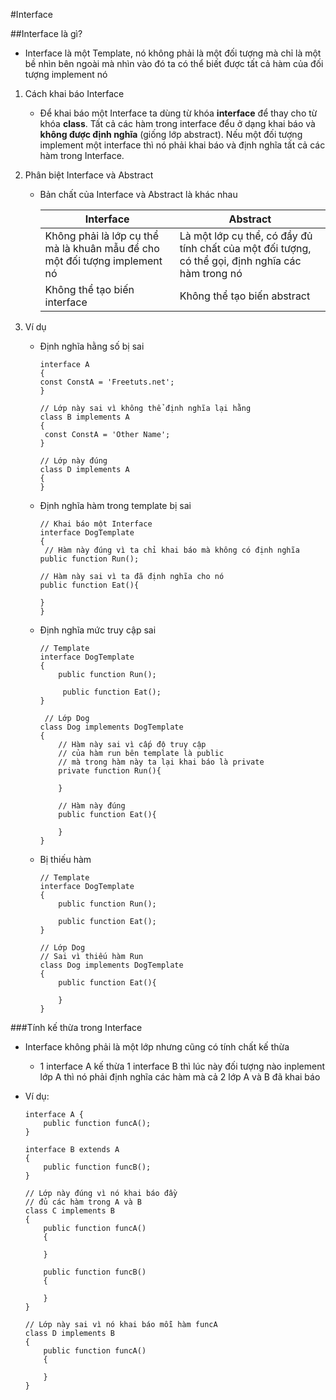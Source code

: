 #Interface 

##Interface là gì?

- Interface là một Template, nó không phải là một đối tượng mà chỉ là một bề nhìn bên ngoài mà nhìn vào đó ta có thể biết được tất cả hàm của đối tượng implement nó
 
1. Cách khai báo Interface 

   - Để khai báo một Interface ta dùng từ khóa **interface** để thay cho từ khóa **class**. Tất cả các hàm trong interface đểu ở dạng khai báo và **không được định nghĩa** (giống lớp abstract). Nếu một đối tượng implement một interface thì nó phải khai báo và định nghĩa tất cả các hàm trong Interface.

2. Phân biệt Interface và Abstract 
    - Bản chất của Interface và Abstract là khác nhau
 
        Interface | Abstract 
        --- | ---
        Không phải là lớp cụ thể mà là khuân mẫu để cho một đối tượng implement nó | Là một lớp cụ thể, có đầy đủ tính chất của một đối tượng, có thể gọi, định nghĩa các hàm trong nó 
        Không thể tạo biến interface | Không thể tạo biến abstract
 
 3. Ví dụ
    - Định nghĩa hằng số bị sai 
    
        ````
        interface A
        {
        const ConstA = 'Freetuts.net';
        }
   
        // Lớp này sai vì không thể định nghĩa lại hằng
        class B implements A
        {
         const ConstA = 'Other Name';
        }
      
        // Lớp này đúng
        class D implements A
        {
        }
        ````
        
    - Định nghĩa hàm trong template bị sai 
    
        ````
        // Khai báo một Interface
        interface DogTemplate
        {
         // Hàm này đúng vì ta chỉ khai báo mà không có định nghĩa
        public function Run();
   
        // Hàm này sai vì ta đã định nghĩa cho nó
        public function Eat(){
   
        }
        }
        ````
        
    - Định nghĩa mức truy cập sai 
    
        ````
        // Template
        interface DogTemplate
        {
            public function Run();
      
             public function Eat();
        }
      
         // Lớp Dog
        class Dog implements DogTemplate
        {
            // Hàm này sai vì cấp độ truy cập
            // của hàm run bên template là public
            // mà trong hàm này ta lại khai báo là private
            private function Run(){
      
            }
      
            // Hàm này đúng
            public function Eat(){
      
            }
        }
        ````
        
    - Bị thiếu hàm 
    
        ````
        // Template
        interface DogTemplate
        {
            public function Run();
      
            public function Eat();
        }
      
        // Lớp Dog
        // Sai vì thiếu hàm Run
        class Dog implements DogTemplate
        {
            public function Eat(){
        
            }
        }   
         ````
    
###Tính kế thừa trong Interface 

- Interface không phải là một lớp nhưng cũng có tính chất kế thừa
    - 1 interface A kế thừa 1 interface B thì lúc này đối tượng nào inplement lớp A thì nó phải định nghĩa các hàm mà cả 2 lớp A và B đã khai báo
    
- Ví dụ:

    ````
    interface A {
        public function funcA();
    }
      
    interface B extends A
    {
        public function funcB();
    }
      
    // Lớp này đúng vì nó khai báo đầy
    // đủ các hàm trong A và B
    class C implements B
    {
        public function funcA()
        {
      
        }
      
        public function funcB()
        {
      
        }
    }
      
    // Lớp này sai vì nó khai báo mỗi hàm funcA
    class D implements B
    {
        public function funcA()
        {
      
        }
    }
    ```` 
